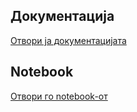 ## Документација
[Отвори ја документацијата](https://anagjurchinova.github.io/emg-gesture-recognition/)

## Notebook
[Отвори го notebook-от](emg-gesture-recognition-notebook.ipynb)

